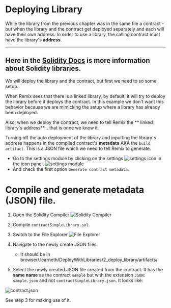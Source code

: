 # Deploying Library

While the library from the previous chapter was in the same file a contract - but when the library and the contract get deployed separately and each will have their own address. In order to use a library, the calling contract must have the library's **address**.

--------------
Here in the <a href="https://solidity.readthedocs.io/en/latest/contracts.html?highlight=library#libraries" target="_blank">Solidity Docs</a> is more information about Solidity libraries.
--------------

We will deploy the library and the contract, but first we need to so some setup.

When Remix sees that there is a linked library, by default, it will try to deploy the library before it deploys the contract.  In this example we don't want this behavior because we are mimicking the setup where a library has already been deployed.

Also, when we deploy the contract, we need to tell Remix the ** linked library's address**... that is once we know it.

Turning off the auto deployment of the library and inputting the library's address happens in the compiled contract's **metadata** AKA the `build artifact`.  This is a JSON file which we need to tell Remix to generate.


 - Go to the settings module by clicking on the settings ![settings](https://github.com/ethereum/remix-workshops/raw/depWithLibs/DeployWithLibraries/2_deploy_library/settings.png "Settings") icon in the icon panel. ![settings module](https://github.com/ethereum/remix-workshops/raw/depWithLibs/DeployWithLibraries/2_deploy_library/remix_settings.png "Settings")
 - And check the first option `Generate contract metadata`. 

# Compile and generate metadata (JSON) file.

1. Open the Solidity Compiler ![Solidity Compiler](https://github.com/ethereum/remix-workshops/raw/master/DeployWithLibraries/2_deploy_library/remix_icon_solidity.png "Solidity Compiler")

2. Compile `contractSimpleLibrary.sol`.

3. Switch to the File Explorer ![File Explorer](https://github.com/ethereum/remix-workshops/raw/master/DeployWithLibraries/2_deploy_library/remix_file_explorer.png "File Explorer") 

4. Navigate to the newly create JSON files.  
    - It should be in browser/.learneth/DeployWithLibraries/2_deploy_library/artifacts/   
    
5. Select the newly created JSON file created from the contract.  It has the **same name** as the contract `sample` but with the extension `JSON`: `sample.json` and not `contractSimpleLibrary.json`.
It looks like:

![contract.json](https://github.com/ethereum/remix-workshops/raw/master/DeployWithLibraries/2_deploy_library/remix_metadata.png "contract.json")

See step 3 for making use of it.

